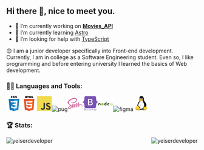 ## Hi there 👋, nice to meet you.

- 🔭 I’m currently working on [**Movies_API**](https://github.com/YeiserDeveloper/Movies_API)
- 🌱 I’m currently learning [Astro](https://astro.build/)
- 🤔 I’m looking for help with [TypeScript](https://www.typescriptlang.org/)

😊 I am a junior developer specifically into Front-end development. Currently, I am in college as a Software Engineering student. Even so, I like programming and before entering university I learned the basics of Web development.

### 👨‍💻 Languages and Tools:

<img src="https://raw.githubusercontent.com/devicons/devicon/master/icons/css3/css3-original-wordmark.svg" alt="css3" width="40" height="40"/><img src="https://raw.githubusercontent.com/devicons/devicon/master/icons/html5/html5-original-wordmark.svg" alt="html5" width="40" height="40"/><img src="https://raw.githubusercontent.com/devicons/devicon/master/icons/javascript/javascript-original.svg" alt="javascript" width="40" height="40"/><img src="https://cdn.worldvectorlogo.com/logos/pug.svg" alt="pug" width="40" height="40"/><img src="https://raw.githubusercontent.com/devicons/devicon/master/icons/sass/sass-original.svg" alt="sass" width="40" height="40"/><img src="https://raw.githubusercontent.com/devicons/devicon/master/icons/bootstrap/bootstrap-plain-wordmark.svg" alt="bootstrap" width="40" height="40"/><img src="https://raw.githubusercontent.com/devicons/devicon/master/icons/nodejs/nodejs-original-wordmark.svg" alt="nodejs" width="40" height="40"/><img src="https://www.vectorlogo.zone/logos/figma/figma-icon.svg" alt="figma" width="40" height="40"/><img src="https://raw.githubusercontent.com/devicons/devicon/master/icons/linux/linux-original.svg" alt="linux" width="40" height="40"/>

### 🏆 Stats:
<p>&nbsp;
<img align="right" src="https://github-readme-stats.vercel.app/api?username=yeiserdeveloper&show_icons=true&locale=en" alt="yeiserdeveloper" />
<img align="left" src="https://github-readme-stats.vercel.app/api/top-langs?username=yeiserdeveloper&show_icons=true&locale=en&layout=compact" alt="yeiserdeveloper" />
</p>

<!--
**YeiserDeveloper/YeiserDeveloper** is a ✨ _special_ ✨ repository because its `README.md` (this file) appears on your GitHub profile.

Here are some ideas to get you started:

- 🔭 I’m currently working on ...
- 🌱 I’m currently learning ...
- 👯 I’m looking to collaborate on ...
- 🤔 I’m looking for help with ...
- 💬 Ask me about ...
- 📫 How to reach me: ...
- 😄 Pronouns: ...
- ⚡ Fun fact: ...
-->
